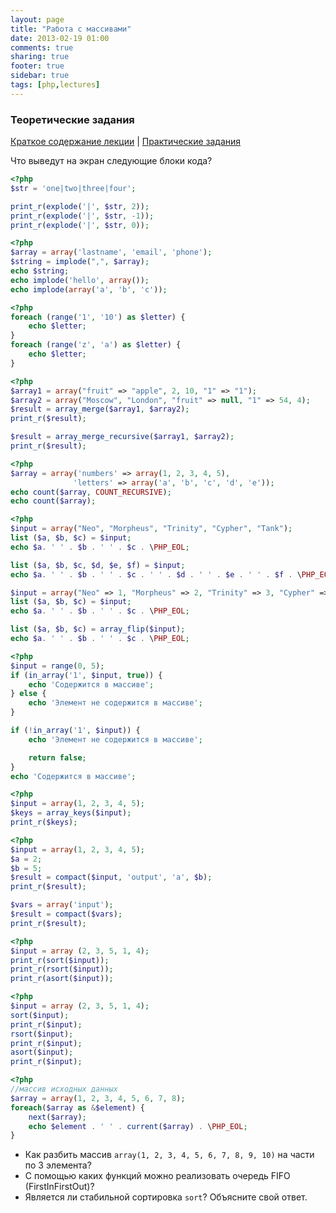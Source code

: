 ```yaml
---
layout: page
title: "Работа с массивами"
date: 2013-02-19 01:00
comments: true
sharing: true
footer: true
sidebar: true
tags: [php,lectures]
---
```

### Теоретические задания

[Краткое содержание лекции](04-working-with-arrays.html) |
[Практические задания](04-working-with-arrays-practical-tasks.html)

Что выведут на экран следующие блоки кода?

```php
<?php
$str = 'one|two|three|four';

print_r(explode('|', $str, 2));
print_r(explode('|', $str, -1));
print_r(explode('|', $str, 0));
```

```php
<?php
$array = array('lastname', 'email', 'phone');
$string = implode(",", $array);
echo $string;
echo implode('hello', array());
echo implode(array('a', 'b', 'c'));
```

```php
<?php
foreach (range('1', '10') as $letter) {
    echo $letter;
}
foreach (range('z', 'a') as $letter) {
    echo $letter;
}
```

```php
<?php
$array1 = array("fruit" => "apple", 2, 10, "1" => "1");
$array2 = array("Moscow", "London", "fruit" => null, "1" => 54, 4);
$result = array_merge($array1, $array2);
print_r($result);

$result = array_merge_recursive($array1, $array2);
print_r($result);
```

```php
<?php
$array = array('numbers' => array(1, 2, 3, 4, 5),
              'letters' => array('a', 'b', 'c', 'd', 'e'));
echo count($array, COUNT_RECURSIVE);
echo count($array);
```

```php
<?php
$input = array("Neo", "Morpheus", "Trinity", "Cypher", "Tank");
list ($a, $b, $c) = $input;
echo $a. ' ' . $b . ' ' . $c . \PHP_EOL;

list ($a, $b, $c, $d, $e, $f) = $input;
echo $a. ' ' . $b . ' ' . $c . ' ' . $d . ' ' . $e . ' ' . $f . \PHP_EOL;

$input = array("Neo" => 1, "Morpheus" => 2, "Trinity" => 3, "Cypher" => 4, "Tank" => 5);
list ($a, $b, $c) = $input;
echo $a. ' ' . $b . ' ' . $c . \PHP_EOL;

list ($a, $b, $c) = array_flip($input);
echo $a. ' ' . $b . ' ' . $c . \PHP_EOL;
```

```php
<?php
$input = range(0, 5);
if (in_array('1', $input, true)) {
    echo 'Содержится в массиве';
} else {
    echo 'Элемент не содержится в массиве';
}

if (!in_array('1', $input)) {
    echo 'Элемент не содержится в массиве';

    return false;
}
echo 'Содержится в массиве';
```

```php
<?php
$input = array(1, 2, 3, 4, 5);
$keys = array_keys($input);
print_r($keys);
```


```php
<?php
$input = array(1, 2, 3, 4, 5);
$a = 2;
$b = 5;
$result = compact($input, 'output', 'a', $b);
print_r($result);

$vars = array('input');
$result = compact($vars);
print_r($result);
```

```php
<?php
$input = array (2, 3, 5, 1, 4);
print_r(sort($input));
print_r(rsort($input));
print_r(asort($input));
```

```php
<?php
$input = array (2, 3, 5, 1, 4);
sort($input);
print_r($input);
rsort($input);
print_r($input);
asort($input);
print_r($input);
```

```php
<?php
//массив исходных данных
$array = array(1, 2, 3, 4, 5, 6, 7, 8);
foreach($array as &$element) {
    next($array);
    echo $element . ' ' . current($array) . \PHP_EOL;
}
```

 * Как разбить массив ```array(1, 2, 3, 4, 5, 6, 7, 8, 9, 10)``` на части по 3 элемента?
 * С помощью каких функций можно реализовать очередь FIFO (FirstInFirstOut)?
 * Является ли стабильной сортировка ```sort```? Объясните свой ответ.
